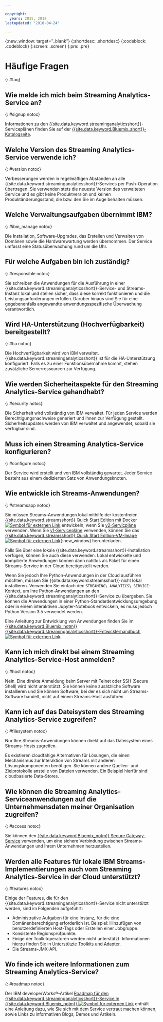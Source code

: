 ```yaml
---

copyright:
  years: 2015, 2018
lastupdated: "2018-04-24"

---
```


<!-- Attribute definitions -->
{:new_window: target="_blank"}
{:shortdesc: .shortdesc}
{:codeblock: .codeblock}
{:screen: .screen}
{:pre: .pre}

# Häufige Fragen
{: #faq}

## Wie melde ich mich beim Streaming Analytics-Service an?
{: #signup notoc}  

Informationen zu den {{site.data.keyword.streaminganalyticsshort}}-Serviceplänen finden Sie auf der [{{site.data.keyword.Bluemix_short}}-Katalogseite](https://console.bluemix.net/catalog/services/streaming-analytics).

## Welche Version des Streaming Analytics-Service verwende ich?
{: #version notoc}   

Verbesserungen werden in regelmäßigen Abständen an alle {{site.data.keyword.streaminganalyticsshort}}-Services per Push-Operation übertragen. Sie verwenden stets die neueste Version des verwalteten Service und es gibt keine Produktversion und keinen Produktänderungsstand, die bzw. den Sie im Auge behalten müssen.

## Welche Verwaltungsaufgaben übernimmt IBM?
{: #ibm_manage notoc}   

Die Installation, Software-Upgrades, das Erstellen und Verwalten von Domänen sowie die Hardwarewartung werden übernommen. Der Service umfasst eine Statusüberwachung rund um die Uhr.


## Für welche Aufgaben bin ich zuständig?  
{: #responsible notoc}

Sie schreiben die Anwendungen für die Ausführung in einer {{site.data.keyword.streaminganalyticsshort}}-Service- und Streams-Instanz lokal und stellen sicher, dass diese korrekt funktionieren und die Leistungsanforderungen erfüllen. Darüber hinaus sind Sie für eine gegebenenfalls angewandte anwendungsspezifische Überwachung verantwortlich.

## Wird HA-Unterstützung (Hochverfügbarkeit) bereitgestellt?
{: #ha notoc}

Die Hochverfügbarkeit wird von IBM verwaltet. {{site.data.keyword.streaminganalyticsshort}} ist für die HA-Unterstützung konfiguriert. Falls es zu einer Funktionsübernahme kommt, stehen zusätzliche Serverressourcen zur Verfügung.

## Wie werden Sicherheitaspekte für den Streaming Analytics-Service gehandhabt?
{: #security notoc}  

Die Sicherheit wird vollständig von IBM verwaltet. Für jeden Service werden Berechtigungsnachweise generiert und Ihnen zur Verfügung gestellt. Sicherheitsupdates werden von IBM verwaltet und angewendet, sobald sie verfügbar sind.

## Muss ich einen Streaming Analytics-Service konfigurieren?  
{: #configure notoc}

Der Service wird erstellt und von IBM vollständig gewartet. Jeder Service besteht aus einem dedizierten Satz von Anwendungsknoten.

## Wie entwickle ich Streams-Anwendungen?
{: #streamsapp notoc}

Sie müssen Streams-Anwendungen lokal mithilfe der kostenfreien [{{site.data.keyword.streamsshort}} Quick Start Edition mit Docker ![Symbol für externen Link](../../icons/launch-glyph.svg "Symbol für externen Link")](http://ibmstreams.github.io/streamsx.documentation/docs/4.2/qse-install-docker/) entwickeln, wenn Sie [v2-Servicpläne](/docs/services/StreamingAnalytics/service_plans.html) verwenden. Wenn Sie [v1-Servicepläne](/docs/services/StreamingAnalytics/service_plans.html) verwenden, können Sie das [{{site.data.keyword.streamsshort}} Quick Start Edition-VM-Image ![Symbol für externen Link](../../icons/launch-glyph.svg "Symbol für externen Link")](http://ibmstreams.github.io/streamsx.documentation/docs/4.2/qse-intro/){:new_window} herunterladen.

Falls Sie über eine lokale {{site.data.keyword.streamsshort}}-Installation verfügen, können Sie auch diese verwenden. Lokal entwickelte und kompilierte Anwendungen können dann nahtlos als Paket für einen Streams-Service in der Cloud bereitgestellt werden.

Wenn Sie jedoch Ihre Python-Anwendungen in der Cloud ausführen möchten, müssen Sie {{site.data.keyword.streamsshort}} nicht lokal installieren. Verwenden Sie einfach den `STREAMING\_ANALYTICS\_SERVICE`-Kontext, um Ihre Python-Anwendungen an den {{site.data.keyword.streaminganalyticsshort}}-Service zu übergeben. Sie können die Anwendungen in einer Python-Standardentwicklungsumgebung oder in einem interaktiven Jupyter-Notebook entwickeln, es muss jedoch Python Version 3.5 verwendet werden.

Eine Anleitung zur Entwicklung von Anwendungen finden Sie im [{{site.data.keyword.Bluemix_notm}} {{site.data.keyword.streaminganalyticsshort}}-Entwicklerhandbuch ![Symbol für externen Link](../../icons/launch-glyph.svg "Symbol für externen Link")]( https://developer.ibm.com/streamsdev/?p=16589&post_type=doc&preview=1&_ppp=7ad76a418b).

## Kann ich mich direkt bei einem Streaming Analytics-Service-Host anmelden?
{: #host notoc}  

Nein. Eine direkte Anmeldung beim Server mit Telnet oder SSH (Secure Shell) wird nicht unterstützt. Sie können keine zusätzliche Software installieren und Sie können Software, bei der es sich nicht um Streams-Software handelt, nicht auf einem Streams-Host ausführen.

## Kann ich auf das Dateisystem des Streaming Analytics-Service zugreifen?
{: #filesystem notoc}  

Nur Ihre Streams-Anwendungen können direkt auf das Dateisystem eines Streams-Hosts zugreifen.

Es existieren cloudfähige Alternativen für Lösungen, die einen Mechanismus zur Interaktion von Streams mit anderen Lösungskomponenten benötigen. Sie können andere Quellen- und Zielprotokolle anstelle von Dateien verwenden. Ein Beispiel hierfür sind cloudbasierte Data-Stores.

## Wie können die Streaming Analytics-Serviceanwendungen auf die Unternehmensdaten meiner Organisation zugreifen?
{: #access notoc}  

Sie können den [{{site.data.keyword.Bluemix_notm}} Secure Gateway-Service](https://console.bluemix.net/catalog/services/secure-gateway) verwenden, um eine sichere Verbindung zwischen Streams-Anwendungen und Ihrem Unternehmen herzustellen.

## Werden alle Features für lokale IBM Streams-Implementierungen auch vom Streaming Analytics-Service in der Cloud unterstützt?
{: #features notoc}

Einige der Features, die für den {{site.data.keyword.streaminganalyticsshort}}-Service nicht unterstützt werden, sind im Folgenden aufgeführt:

  - Administrative Aufgaben für eine Instanz, für die eine Domänenberechtigung erforderlich ist. Beispiel: Hinzufügen von benutzerdefinierten Host-Tags oder Erstellen einer Jobgruppe.
  - Konsistente Regionsprüfpunkte.
  - Einige der Toolkitoperatoren werden nicht unterstützt. Informationen hierzu finden Sie in [Unterstützte Toolkits und Adapter](/docs/services/StreamingAnalytics/compatible_toolkits.html).
  - Die Streams-JMX-API.

## Wo finde ich weitere Informationen zum Streaming Analytics-Service?
{: #roadmap notoc}

Der IBM developerWorks®-Artikel [Roadmap für den {{site.data.keyword.streaminganalyticsshort}}-Service in {{site.data.keyword.Bluemix_notm}} ![Symbol für externen Link](../../icons/launch-glyph.svg "Symbol für externen Link")](https://developer.ibm.com/streamsdev/docs/roadmap-for-streaming-analytics-service-on-bluemix/) enthält eine Anleitung dazu, wie Sie sich mit dem Service vertraut machen können, sowie Links zu informativen Blogs, Demos und Artikeln.
